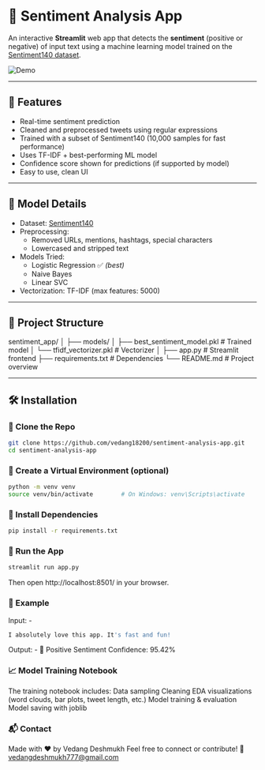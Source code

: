 # 🧠 Sentiment Analysis App

An interactive **Streamlit** web app that detects the **sentiment** (positive or negative) of input text using a machine learning model trained on the [Sentiment140 dataset](https://www.kaggle.com/datasets/kazanova/sentiment140).

![Demo](https://user-images.githubusercontent.com/your-demo-link/demo.gif) <!-- Replace with your own gif or screenshot -->

---

## 🚀 Features

- Real-time sentiment prediction
- Cleaned and preprocessed tweets using regular expressions
- Trained with a subset of Sentiment140 (10,000 samples for fast performance)
- Uses TF-IDF + best-performing ML model
- Confidence score shown for predictions (if supported by model)
- Easy to use, clean UI

---

## 🧠 Model Details

- Dataset: [Sentiment140](https://www.kaggle.com/datasets/kazanova/sentiment140)
- Preprocessing:
  - Removed URLs, mentions, hashtags, special characters
  - Lowercased and stripped text
- Models Tried:
  - Logistic Regression ✅ *(best)*
  - Naive Bayes
  - Linear SVC
- Vectorization: TF-IDF (max features: 5000)

---

## 📂 Project Structure
sentiment_app/
│
├── models/
│ ├── best_sentiment_model.pkl # Trained model
│ └── tfidf_vectorizer.pkl # Vectorizer
│
├── app.py # Streamlit frontend
├── requirements.txt # Dependencies
└── README.md # Project overview

---

## 🛠️ Installation

### 🔹 Clone the Repo

```bash
git clone https://github.com/vedang18200/sentiment-analysis-app.git
cd sentiment-analysis-app
```
### 🔹 Create a Virtual Environment (optional)
```bash
python -m venv venv
source venv/bin/activate        # On Windows: venv\Scripts\activate
```
### 🔹 Install Dependencies
```bash
pip install -r requirements.txt
```
### 🔹 Run the App
```bash
streamlit run app.py
```
Then open http://localhost:8501/ in your browser.

### 🧪 Example
Input: -
```bash
I absolutely love this app. It's fast and fun!
```
Output: -
🙂 Positive Sentiment
Confidence: 95.42%

### 📈 Model Training Notebook
The training notebook includes:
Data sampling
Cleaning
EDA visualizations (word clouds, bar plots, tweet length, etc.)
Model training & evaluation
Model saving with joblib

### 📬 Contact
Made with ❤️ by Vedang Deshmukh
Feel free to connect or contribute!
📧 vedangdeshmukh777@gmail.com





